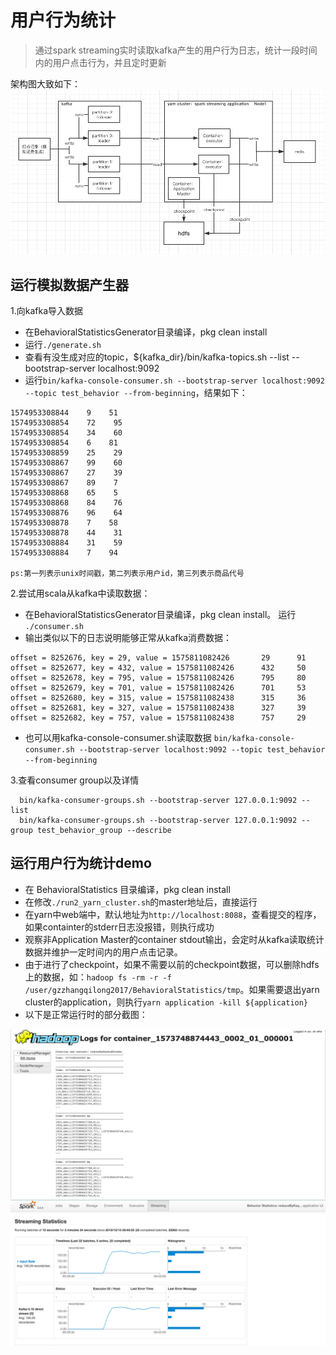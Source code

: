 # 用户行为统计

> 通过spark streaming实时读取kafka产生的用户行为日志，统计一段时间内的用户点击行为，并且定时更新

架构图大致如下：
![architecutre](./img/architecture.png)

## 运行模拟数据产生器

1.向kafka导入数据  

- 在BehavioralStatisticsGenerator目录编译，pkg clean install
- 运行`./generate.sh`
- 查看有没生成对应的topic，${kafka_dir}/bin/kafka-topics.sh --list --bootstrap-server localhost:9092
- 运行`bin/kafka-console-consumer.sh --bootstrap-server localhost:9092 --topic test_behavior --from-beginning`，结果如下：

```
1574953308844    9    51
1574953308854    72    95
1574953308854    34    60
1574953308854    6    81
1574953308859    25    29
1574953308867    99    60
1574953308867    27    39
1574953308867    89    7
1574953308868    65    5
1574953308868    84    76
1574953308876    96    64
1574953308878    7    58
1574953308878    44    31
1574953308884    31    59
1574953308884    7    94

ps:第一列表示unix时间戳，第二列表示用户id，第三列表示商品代号
```

2.尝试用scala从kafka中读取数据：  

- 在BehavioralStatisticsGenerator目录编译，pkg clean install。 运行 `./consumer.sh`
- 输出类似以下的日志说明能够正常从kafka消费数据：

```
offset = 8252676, key = 29, value = 1575811082426       29      91
offset = 8252677, key = 432, value = 1575811082426      432     50
offset = 8252678, key = 795, value = 1575811082426      795     80
offset = 8252679, key = 701, value = 1575811082426      701     53
offset = 8252680, key = 315, value = 1575811082438      315     36
offset = 8252681, key = 327, value = 1575811082438      327     39
offset = 8252682, key = 757, value = 1575811082438      757     29
```

- 也可以用kafka-console-consumer.sh读取数据 `bin/kafka-console-consumer.sh --bootstrap-server localhost:9092 --topic test_behavior --from-beginning`

3.查看consumer group以及详情  

```
  bin/kafka-consumer-groups.sh --bootstrap-server 127.0.0.1:9092 --list
  bin/kafka-consumer-groups.sh --bootstrap-server 127.0.0.1:9092 --group test_behavior_group --describe
```

## 运行用户行为统计demo

- 在 BehavioralStatistics 目录编译，pkg clean install
- 在修改`./run2_yarn_cluster.sh`的master地址后，直接运行
- 在yarn中web端中，默认地址为`http://localhost:8088`，查看提交的程序，如果containter的stderr日志没报错，则执行成功
- 观察非Application Master的container stdout输出，会定时从kafka读取统计数据并维护一定时间内的用户点击记录。
- 由于进行了checkpoint，如果不需要以前的checkpoint数据，可以删除hdfs上的数据，如：`hadoop fs -rm -r -f /user/gzzhangqilong2017/BehavioralStatistics/tmp`。如果需要退出yarn cluster的application，则执行`yarn application -kill ${application}`
- 以下是正常运行时的部分截图：

![yarn_containter_stdout](./img/yarn_containter_stdout.png)
![spark_ui](./img/spark_ui.png)


